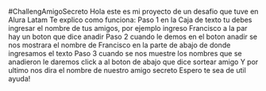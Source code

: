#ChallengAmigoSecreto
Hola este es mi proyecto de un desafio que tuve en Alura Latam
Te explico como funciona:
Paso 1 en la Caja de texto tu debes ingresar el nombre de tus amigos, por ejemplo ingreso Francisco a la par hay un boton que dice anadir
Paso 2 cuando le demos en el boton anadir se nos mostrara el nombre de Francisco en la parte de abajo de donde ingresamos el texto
Paso 3 cuando se nos muestre los nombres que se anadieron le daremos click a al boton de abajo que dice sortear amigo
Y por ultimo nos dira el nombre de nuestro amigo secreto
Espero te sea de util ayuda!
